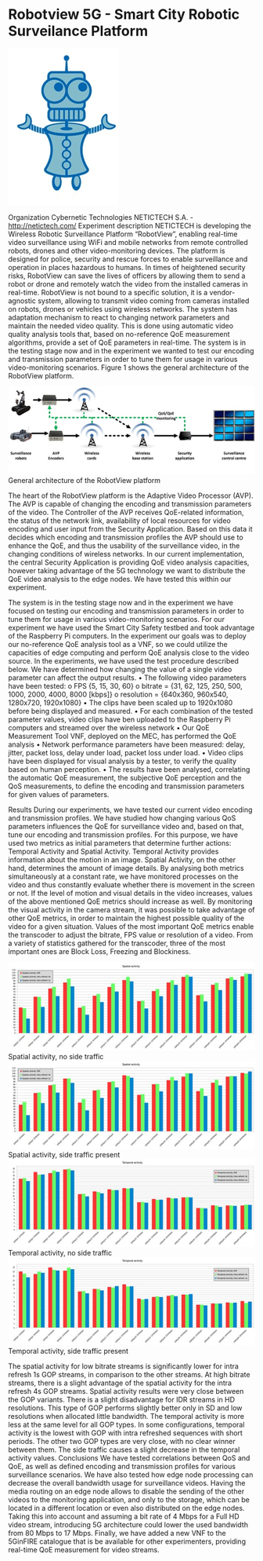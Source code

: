 <!-- TITLE: Robotview 5G -->
<!-- SUBTITLE: Smart City Robotic Surveilance Platform -->

# Robotview 5G - Smart City Robotic Surveilance Platform

![Robotview Robot Pic](/uploads/robot-view-5-g/robotview-robot-pic.jpg "Robotview Robot Pic")

Organization
Cybernetic Technologies NETICTECH S.A. - http://netictech.com/ 
Experiment description
NETICTECH is developing the Wireless Robotic Surveillance Platform “RobotView”, enabling real-time video surveillance using WiFi and mobile networks from remote controlled robots, drones and other video-monitoring devices. The platform is designed for police, security and rescue forces to enable surveillance and operation in places hazardous to humans. In times of heightened security risks, RobotView can save the lives of officers by allowing them to send a robot or drone and remotely watch the video from the installed cameras in real-time. RobotView is not bound to a specific solution, it is a vendor-agnostic system, allowing to transmit video coming from cameras installed on robots, drones or vehicles using wireless networks. The system has adaptation mechanism to react to changing network parameters and maintain the needed video quality. This is done using automatic video quality analysis tools that, based on no-reference QoE measurement algorithms, provide a set of QoE parameters in real-time. The system is in the testing stage now and in the experiment we wanted to test our encoding and transmission parameters in  order to tune them for usage in various video-monitoring scenarios. Figure 1 shows the general architecture of the RobotView platform. 

![Robotview Pic 2](/uploads/robot-view-5-g/robotview-pic-2.jpg "Robotview Pic 2")
General architecture of the RobotView platform

The heart of the RobotView platform is the Adaptive Video Processor (AVP). The AVP is capable of changing the encoding and transmission parameters of the video. The Controller of the AVP receives QoE-related information, the status of the network link, availability of local resources for video encoding and user input from the Security Application. Based on this data it decides which encoding and transmission profiles the AVP should use to enhance the QoE, and thus the usability of the surveillance video, in the changing conditions of wireless networks. In our current implementation, the central Security Application is providing QoE video analysis capacities, however taking advantage of the 5G technology we want to distribute the QoE video analysis to the edge nodes. We have tested this within our experiment.

The system is in the testing stage now and in the experiment we have focused on testing our encoding and transmission parameters in order to tune them for usage in various video-monitoring scenarios. For our experiment we have used the Smart City Safety testbed and took advantage of the Raspberry Pi computers. In the experiment our goals was to deploy our no-reference QoE analysis tool as a VNF, so we could utilize the capacities of edge computing and perform QoE analysis close to the video source. 
In the experiments, we have used the test procedure described below. We have determined how changing the value of a single video parameter can affect the output results.
•	The following video parameters have been tested:
o	FPS {5, 15, 30, 60}
o	bitrate = {31, 62, 125, 250, 500, 1000, 2000, 4000, 8000 [kbps]}
o	resolution = {640x360, 960x540, 1280x720, 1920x1080}
•	The clips have been scaled up to 1920x1080 before being displayed and measured.
•	For each combination of the tested parameter values, video clips have ben uploaded to the Raspberry Pi computers and streamed over the wireless network
•	Our QoE Measurement Tool VNF, deployed on the MEC, has performed the QoE analysis
•	Network performance parameters have been measured: delay, jitter, packet loss, delay under load, packet loss under load.
•	Video clips have been displayed for visual analysis by a tester, to verify the quality based on human perception.
•	The results have been analysed, correlating the automatic QoE measurement, the subjective QoE perception and the QoS measurements, to define the encoding and transmission parameters for given values of parameters.

Results
During our experiments, we have tested our current video encoding and transmission profiles. We have studied how changing various QoS parameters influences the QoE for surveillance video and, based on that, tune our encoding and transmission profiles. For this purpose, we have used two metrics as initial parameters that determine further actions: Temporal Activity and Spatial Activity. Temporal Activity provides information about the motion in an image. Spatial Activity, on the other hand, determines the amount of image details. By analysing both metrics simultaneously at a constant rate, we have monitored processes on the video and thus constantly evaluate whether there is movement in the screen or not. If the level of motion and visual details in the video increases, values of the above mentioned QoE metrics should increase as well. By monitoring the visual activity in the camera stream, it was possible to take advantage of other QoE metrics, in order to maintain the highest possible quality of the video for a given situation. Values of the most important QoE metrics enable the transcoder to adjust the bitrate, FPS value or resolution of a video. From a variety of statistics gathered for the transcoder, three of the most important ones are Block Loss, Freezing and Blockiness.

![Robotview Pic 3](/uploads/robot-view-5-g/robotview-pic-3.jpg "Robotview Pic 3")
Spatial activity, no side traffic
![Robotview Pic 4](/uploads/robot-view-5-g/robotview-pic-4.jpg "Robotview Pic 4")
Spatial activity, side traffic present
![Robotview Pic 5](/uploads/robot-view-5-g/robotview-pic-5.jpg "Robotview Pic 5")
Temporal activity, no side traffic
![Robotview Pic 6](/uploads/robot-view-5-g/robotview-pic-6.jpg "Robotview Pic 6")
Temporal activity, side traffic present

The spatial activity for low bitrate streams is significantly lower for intra refresh 1s GOP streams, in comparison to the other streams. At high bitrate streams, there is a slight advantage of the spatial activity for the intra refresh 4s GOP streams. Spatial activity results were very close between the GOP variants. There is a slight disadvantage for IDR streams in HD resolutions. This type of GOP performs slightly better only in SD and low resolutions when allocated little bandwidth.
The temporal activity is more less at the same level for all GOP types. In some configurations, temporal activity is the lowest with GOP with intra refreshed sequences with short periods. The other two GOP types are very close, with no clear winner between them. The side traffic causes a slight decrease in the temporal activity values.
Conclusions
We have tested correlations between QoS and QoE, as well as defined encoding and transmission profiles for various surveillance scenarios. We have also tested how edge node processing can decrease the overall bandwidth usage for surveillance videos. Having the media routing on an edge node allows to disable the sending of the other videos to the monitoring application, and only to the storage, which can be located in a different location or even also distributed on the edge nodes. Taking this into account and assuming a bit rate of 4 Mbps for a Full HD video stream, introducing 5G architecture could lower the used bandwidth from 80 Mbps to 17 Mbps. Finally, we have added a new VNF to the 5GinFIRE catalogue that is be available for other experimenters, providing real-time QoE measurement for video streams.
